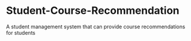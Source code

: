 # Student-Course-Recommendation
A student management system that can provide course recommendations for students
